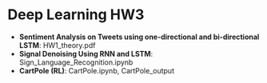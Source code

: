 # Deep Learning HW3


*   **Sentiment Analysis on Tweets using one-directional and bi-directional LSTM**: HW1_theory.pdf
*   **Signal Denoising Using RNN and LSTM**: Sign_Language_Recognition.ipynb
*   **CartPole (RL)**: CartPole.ipynb, CartPole_output
